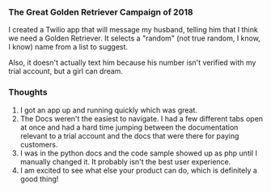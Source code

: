 ### The Great Golden Retriever Campaign of 2018
I created a Twilio app that will message my husband, telling him that I think we need a Golden Retriever.
It selects a "random" (not true random, I know, I know) name from a list to suggest.

Also, it doesn't actually text him because his number isn't verified with my trial account, but a girl can dream.

### Thoughts

1. I got an app up and running quickly which was great.
2. The Docs weren't the easiest to navigate. I had a few different tabs open at once and had a hard time jumping between
the documentation relevant to a trial account and the docs that were there for paying customers.
3. I was in the python docs and the code sample showed up as php until I manually changed it. It probably isn't the best
user experience.
4. I am excited to see what else your product can do, which is definitely a good thing!